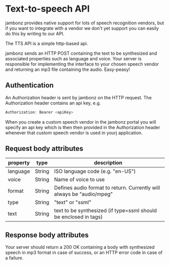 # Text-to-speech API

jambonz provides native support for lots of speech recognition vendors, but if you want to integrate with a vendor we don't yet support you can easily do this by writing to our API.  

The TTS API is a simple http-based api.  

jambonz sends an HTTP POST containing the text to be synthesized and associated properties such as language and voice.  Your server is responsible for implementing the interface to your chosen speech vendor and returning an mp3 file containing the audio.  Easy-peasy!

## Authentication

An Authorization header is sent by jambonz on the HTTP request.  The Authorization header contains an api key, e.g.

```js
Authorization: Bearer <apiKey>
```

When you create a custom speech vendor in the jambonz portal you will specify an api key which is then then provided in the Authorization header whenever that custom speech vendor is used in yourj application.

## Request body attributes

| property | type | description  |
| ---------|-------------| -----|
| language | String | ISO language code (e.g. "en-US") |
| voice | String | Name of voice to use |
| format | String | Defines audio format to return.  Currently will always be "audio/mpeg" |
| type | String | "text" or "ssml"|
| text | String | text to be synthesized (if type=ssml should be enclosed in <speak> tags) |

## Response body attributes

Your server should return a 200 OK containing a body with synthesized speech in mp3 format in case of success, or an HTTP error code in case of a failure.